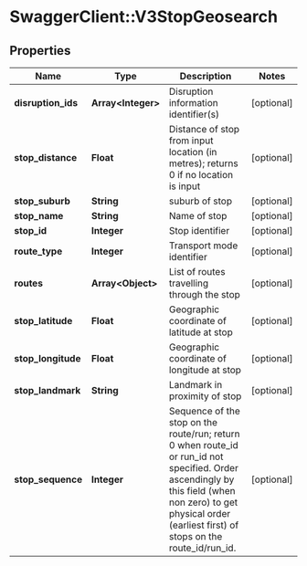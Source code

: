 # SwaggerClient::V3StopGeosearch

## Properties
Name | Type | Description | Notes
------------ | ------------- | ------------- | -------------
**disruption_ids** | **Array&lt;Integer&gt;** | Disruption information identifier(s) | [optional] 
**stop_distance** | **Float** | Distance of stop from input location (in metres); returns 0 if no location is input | [optional] 
**stop_suburb** | **String** | suburb of stop | [optional] 
**stop_name** | **String** | Name of stop | [optional] 
**stop_id** | **Integer** | Stop identifier | [optional] 
**route_type** | **Integer** | Transport mode identifier | [optional] 
**routes** | **Array&lt;Object&gt;** | List of routes travelling through the stop | [optional] 
**stop_latitude** | **Float** | Geographic coordinate of latitude at stop | [optional] 
**stop_longitude** | **Float** | Geographic coordinate of longitude at stop | [optional] 
**stop_landmark** | **String** | Landmark in proximity of stop | [optional] 
**stop_sequence** | **Integer** | Sequence of the stop on the route/run; return 0 when route_id or run_id not specified. Order ascendingly by this field (when non zero) to get physical order (earliest first) of stops on the route_id/run_id. | [optional] 

